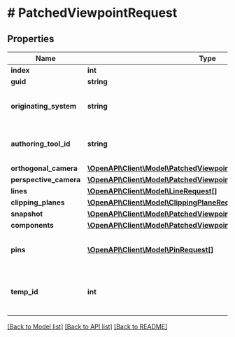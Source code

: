 # # PatchedViewpointRequest

## Properties

Name | Type | Description | Notes
------------ | ------------- | ------------- | -------------
**index** | **int** |  | [optional]
**guid** | **string** |  | [optional]
**originating_system** | **string** | Name of the system in which the viewpoint is originated | [optional]
**authoring_tool_id** | **string** | System specific identifier of the viewpoint in the originating BIM tool | [optional]
**orthogonal_camera** | [**\OpenAPI\Client\Model\PatchedViewpointRequestOrthogonalCamera**](PatchedViewpointRequestOrthogonalCamera.md) |  | [optional]
**perspective_camera** | [**\OpenAPI\Client\Model\PatchedViewpointRequestPerspectiveCamera**](PatchedViewpointRequestPerspectiveCamera.md) |  | [optional]
**lines** | [**\OpenAPI\Client\Model\LineRequest[]**](LineRequest.md) |  | [optional]
**clipping_planes** | [**\OpenAPI\Client\Model\ClippingPlaneRequest[]**](ClippingPlaneRequest.md) |  | [optional]
**snapshot** | [**\OpenAPI\Client\Model\PatchedViewpointRequestSnapshot**](PatchedViewpointRequestSnapshot.md) |  | [optional]
**components** | [**\OpenAPI\Client\Model\PatchedViewpointRequestComponents**](PatchedViewpointRequestComponents.md) |  | [optional]
**pins** | [**\OpenAPI\Client\Model\PinRequest[]**](PinRequest.md) | Non standard field. Pins (or markers/annotations) are points of interest | [optional]
**temp_id** | **int** | Only used when using POST on the full-topic route to bind viewpoint with comment | [optional]

[[Back to Model list]](../../README.md#models) [[Back to API list]](../../README.md#endpoints) [[Back to README]](../../README.md)
